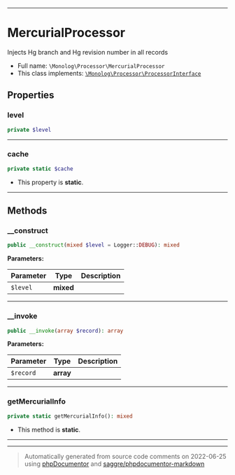 ***

# MercurialProcessor

Injects Hg branch and Hg revision number in all records



* Full name: `\Monolog\Processor\MercurialProcessor`
* This class implements:
[`\Monolog\Processor\ProcessorInterface`](./ProcessorInterface.md)



## Properties


### level



```php
private $level
```






***

### cache



```php
private static $cache
```



* This property is **static**.


***

## Methods


### __construct



```php
public __construct(mixed $level = Logger::DEBUG): mixed
```








**Parameters:**

| Parameter | Type | Description |
|-----------|------|-------------|
| `$level` | **mixed** |  |




***

### __invoke



```php
public __invoke(array $record): array
```








**Parameters:**

| Parameter | Type | Description |
|-----------|------|-------------|
| `$record` | **array** |  |




***

### getMercurialInfo



```php
private static getMercurialInfo(): mixed
```



* This method is **static**.







***


***
> Automatically generated from source code comments on 2022-06-25 using [phpDocumentor](http://www.phpdoc.org/) and [saggre/phpdocumentor-markdown](https://github.com/Saggre/phpDocumentor-markdown)
